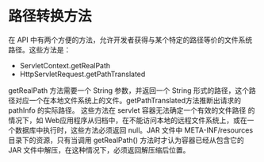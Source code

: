 路径转换方法
====

在 API 中有两个方便的方法，允许开发者获得与某个特定的路径等价的文件系统路径。这些方法是：

* ServletContext.getRealPath
* HttpServletRequest.getPathTranslated

getRealPath 方法需要一个 String 参数，并返回一个 String 形式的路径，这个路径对应一个在本地文件系统上的文件。getPathTranslated方法推断出请求的 pathInfo 的实际路径。
这些方法在 servlet 容器无法确定一个有效的文件路径 的情况下，如 Web应用程序从归档中，在不能访问本地的远程文件系统上，或在一个数据库中执行时，这些方法必须返回 null。JAR 文件中 META-INF/resources 目录下的资源，只有当调用 getRealPath() 方法时才认为容器已经从包含它的 JAR 文件中解压，在这种情况下，必须返回解压缩后位置。
